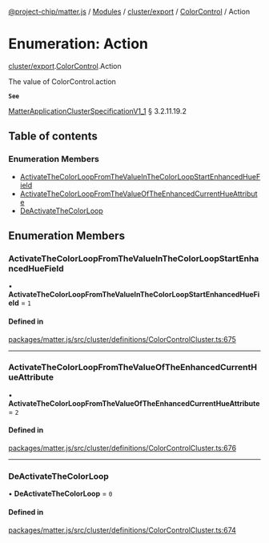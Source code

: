 [@project-chip/matter.js](../README.md) / [Modules](../modules.md) / [cluster/export](../modules/cluster_export.md) / [ColorControl](../modules/cluster_export.ColorControl.md) / Action

# Enumeration: Action

[cluster/export](../modules/cluster_export.md).[ColorControl](../modules/cluster_export.ColorControl.md).Action

The value of ColorControl.action

**`See`**

[MatterApplicationClusterSpecificationV1_1](../interfaces/spec_export.MatterApplicationClusterSpecificationV1_1.md) § 3.2.11.19.2

## Table of contents

### Enumeration Members

- [ActivateTheColorLoopFromTheValueInTheColorLoopStartEnhancedHueField](cluster_export.ColorControl.Action.md#activatethecolorloopfromthevalueinthecolorloopstartenhancedhuefield)
- [ActivateTheColorLoopFromTheValueOfTheEnhancedCurrentHueAttribute](cluster_export.ColorControl.Action.md#activatethecolorloopfromthevalueoftheenhancedcurrenthueattribute)
- [DeActivateTheColorLoop](cluster_export.ColorControl.Action.md#deactivatethecolorloop)

## Enumeration Members

### ActivateTheColorLoopFromTheValueInTheColorLoopStartEnhancedHueField

• **ActivateTheColorLoopFromTheValueInTheColorLoopStartEnhancedHueField** = ``1``

#### Defined in

[packages/matter.js/src/cluster/definitions/ColorControlCluster.ts:675](https://github.com/project-chip/matter.js/blob/be83914/packages/matter.js/src/cluster/definitions/ColorControlCluster.ts#L675)

___

### ActivateTheColorLoopFromTheValueOfTheEnhancedCurrentHueAttribute

• **ActivateTheColorLoopFromTheValueOfTheEnhancedCurrentHueAttribute** = ``2``

#### Defined in

[packages/matter.js/src/cluster/definitions/ColorControlCluster.ts:676](https://github.com/project-chip/matter.js/blob/be83914/packages/matter.js/src/cluster/definitions/ColorControlCluster.ts#L676)

___

### DeActivateTheColorLoop

• **DeActivateTheColorLoop** = ``0``

#### Defined in

[packages/matter.js/src/cluster/definitions/ColorControlCluster.ts:674](https://github.com/project-chip/matter.js/blob/be83914/packages/matter.js/src/cluster/definitions/ColorControlCluster.ts#L674)
